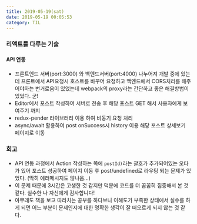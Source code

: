 ```yaml
---
title: 2019-05-19(sat)
date: 2019-05-19 00:05:53
category: TIL
---
```


### 리액트를 다루는 기술

#### API 연동

- 프론트엔드 서버(port:3000) 와 백엔드서버(port:4000) 나누어져 개발 중에 있는데 프론트에서 API요청시 호스트를 바꾸어 요청하고 백엔드에서 CORS처리를 해주어야하는 번거로움이 있었는데 webpack의 proxy라는 간단하고 좋은 해결방법이 있었다. 굳!
- Editor에서 포스트 작성하여 서버로 전송 후 해당 포스트 GET 해서 사용자에게 보여주기 까지
- redux-pender 라이브러리 이용 하여 비동기 요청 처리
- async/await 활용하여 post onSuccess시 history 이용 해당 포스트 상세보기 페이지로 이동

### 회고

- API 연동 과정에서 Action 작성하는 쪽에 `postId)`라는 괄호가 추가되어있는 오타가 있어 포스트 성공하여 페이지 이동 후 post/undefined로 라우팅 되는 문제가 있었다. (딱히 에러메시지도 않나옴...)
- 이 문제 때문에 3시간은 고생한 것 같지만 덕분에 코드를 더 꼼꼼히 집중해서 본 것 같다. 실수한 나 자신에게 감사합니다!
- 아무래도 책을 보고 따라치는 공부를 하다보니 이해도가 부족한 상태에서 실수를 하게 되면 어느 부분이 문제인지에 대한 명확한 생각이 잘 떠오르게 되지 않는 것 같다.
